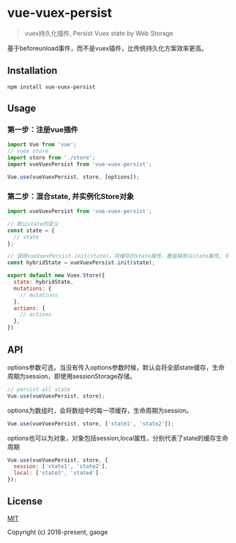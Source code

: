 # vue-vuex-persist
> vuex持久化插件, Persist Vuex state by Web Storage

基于beforeunload事件，而不是vuex插件，比传统持久化方案效率更高。

## Installation
```
npm install vue-vuex-persist
```

## Usage

### 第一步：注册vue插件

```javascript
import Vue from 'vue';
// vuex store
import store from './store';
import vueVuexPersist from 'vue-vuex-persist';

Vue.use(vueVuexPersist, store, [options]);
```
### 第二步：混合state, 并实例化Store对象

```javascript
import vueVuexPersist from 'vue-vuex-persist';

// 默认state的定义
const state = {
  // state
};

// 调用vueVuexPersist.init(state)，将缓存的state属性，覆盖掉默认state属性, 得到一个混合后的state
const hybridState = vueVuexPersist.init(state);

export default new Vuex.Store({
  state: hybridState,
  mutations: {
    // mutations
  },
  actions: {
    // actions
  },
})
```

## API

options参数可选，当没有传入options参数时候，默认会将全部state缓存，生命周期为session，即使用sessionStorage存储。
```javascript
// persist all state
Vue.use(vueVuexPersist, store);
```
options为数组时，会将数组中的每一项缓存，生命周期为session。
```javascript
Vue.use(vueVuexPersist, store, ['state1', 'state2']);
```

options也可以为对象，对象包括session,local属性，分别代表了state的缓存生命周期
```javascript
Vue.use(vueVuexPersist, store, {
  session: ['state1', 'state2'],
  local: ['state3', 'state4']
});
```



## License

[MIT](http://opensource.org/licenses/MIT)

Copyright (c) 2018-present, gaoge
